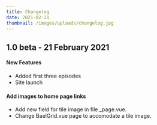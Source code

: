 ```yaml
---
title: Changelog
date: 2021-02-21
thumbnail: /images/uploads/changelog.jpg
---
```


## 1.0 beta - 21 February 2021

#### New Features

* Added first three episodes
* Site launch

#### Add images to home page links

* Add new field for tile image in file _page.vue.    
* Change BaelGrid.vue page to accomodate a tile image.   

 
		  
		  
